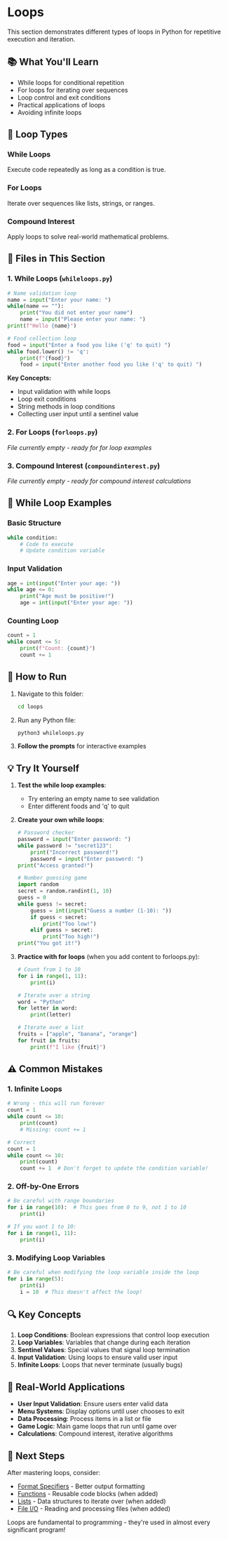 # Loops

This section demonstrates different types of loops in Python for repetitive execution and iteration.

## 📚 What You'll Learn

- While loops for conditional repetition
- For loops for iterating over sequences
- Loop control and exit conditions
- Practical applications of loops
- Avoiding infinite loops

## 🔄 Loop Types

### While Loops
Execute code repeatedly as long as a condition is true.

### For Loops
Iterate over sequences like lists, strings, or ranges.

### Compound Interest
Apply loops to solve real-world mathematical problems.

## 📁 Files in This Section

### 1. While Loops (`whileloops.py`)
```python
# Name validation loop
name = input("Enter your name: ")
while(name == ""):
    print("You did not enter your name")
    name = input("Please enter your name: ")
print(f"Hello {name}")

# Food collection loop
food = input("Enter a food you like ('q' to quit) ")
while food.lower() != 'q':
    print(f"{food}")
    food = input("Enter another food you like ('q' to quit) ")
```

**Key Concepts:**
- Input validation with while loops
- Loop exit conditions
- String methods in loop conditions
- Collecting user input until a sentinel value

### 2. For Loops (`forloops.py`)
*File currently empty - ready for for loop examples*

### 3. Compound Interest (`compoundinterest.py`)
*File currently empty - ready for compound interest calculations*

## 🎯 While Loop Examples

### Basic Structure
```python
while condition:
    # Code to execute
    # Update condition variable
```

### Input Validation
```python
age = int(input("Enter your age: "))
while age <= 0:
    print("Age must be positive!")
    age = int(input("Enter your age: "))
```

### Counting Loop
```python
count = 1
while count <= 5:
    print(f"Count: {count}")
    count += 1
```

## 🚀 How to Run

1. Navigate to this folder:
   ```bash
   cd loops
   ```

2. Run any Python file:
   ```bash
   python3 whileloops.py
   ```

3. **Follow the prompts** for interactive examples

## 💡 Try It Yourself

1. **Test the while loop examples**:
   - Try entering an empty name to see validation
   - Enter different foods and 'q' to quit

2. **Create your own while loops**:
   ```python
   # Password checker
   password = input("Enter password: ")
   while password != "secret123":
       print("Incorrect password!")
       password = input("Enter password: ")
   print("Access granted!")
   
   # Number guessing game
   import random
   secret = random.randint(1, 10)
   guess = 0
   while guess != secret:
       guess = int(input("Guess a number (1-10): "))
       if guess < secret:
           print("Too low!")
       elif guess > secret:
           print("Too high!")
   print("You got it!")
   ```

3. **Practice with for loops** (when you add content to forloops.py):
   ```python
   # Count from 1 to 10
   for i in range(1, 11):
       print(i)
   
   # Iterate over a string
   word = "Python"
   for letter in word:
       print(letter)
   
   # Iterate over a list
   fruits = ["apple", "banana", "orange"]
   for fruit in fruits:
       print(f"I like {fruit}")
   ```

## ⚠️ Common Mistakes

### 1. Infinite Loops
```python
# Wrong - this will run forever
count = 1
while count <= 10:
    print(count)
    # Missing: count += 1

# Correct
count = 1
while count <= 10:
    print(count)
    count += 1  # Don't forget to update the condition variable!
```

### 2. Off-by-One Errors
```python
# Be careful with range boundaries
for i in range(10):  # This goes from 0 to 9, not 1 to 10
    print(i)

# If you want 1 to 10:
for i in range(1, 11):
    print(i)
```

### 3. Modifying Loop Variables
```python
# Be careful when modifying the loop variable inside the loop
for i in range(5):
    print(i)
    i = 10  # This doesn't affect the loop!
```

## 🔍 Key Concepts

1. **Loop Conditions**: Boolean expressions that control loop execution
2. **Loop Variables**: Variables that change during each iteration
3. **Sentinel Values**: Special values that signal loop termination
4. **Input Validation**: Using loops to ensure valid user input
5. **Infinite Loops**: Loops that never terminate (usually bugs)

## 🎯 Real-World Applications

- **User Input Validation**: Ensure users enter valid data
- **Menu Systems**: Display options until user chooses to exit
- **Data Processing**: Process items in a list or file
- **Game Logic**: Main game loops that run until game over
- **Calculations**: Compound interest, iterative algorithms

## 🔗 Next Steps

After mastering loops, consider:
- [Format Specifiers](../format-specifiers/) - Better output formatting
- [Functions](../functions/) - Reusable code blocks (when added)
- [Lists](../lists/) - Data structures to iterate over (when added)
- [File I/O](../file-io/) - Reading and processing files (when added)

Loops are fundamental to programming - they're used in almost every significant program!
